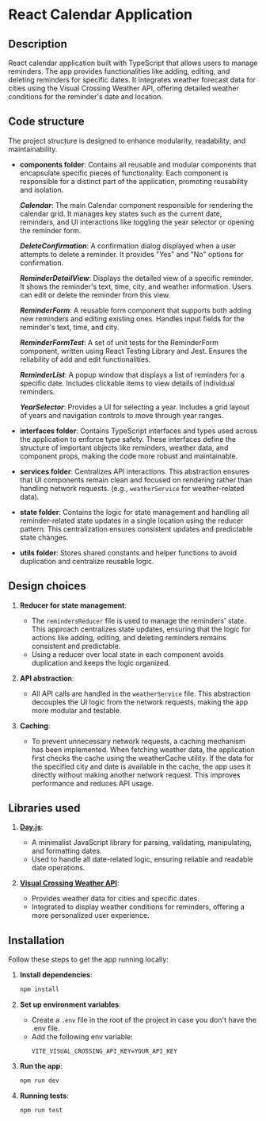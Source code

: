 # React Calendar Application

## Description

React calendar application built with TypeScript that allows users to manage reminders. The app provides functionalities like adding, editing, and deleting reminders for specific dates. It integrates weather forecast data for cities using the Visual Crossing Weather API, offering detailed weather conditions for the reminder's date and location.

## Code structure

The project structure is designed to enhance modularity, readability, and maintainability.

- **components folder**: Contains all reusable and modular components that encapsulate specific pieces of functionality. Each component is responsible for a distinct part of the application, promoting reusability and isolation.

  ***Calendar***: The main Calendar component responsible for rendering the calendar grid. It manages key states such as the current date, reminders, and UI interactions like toggling the year selector or opening the reminder form.

  ***DeleteConfirmation***: A confirmation dialog displayed when a user attempts to delete a reminder. It provides "Yes" and "No" options for confirmation.

  ***ReminderDetailView***: Displays the detailed view of a specific reminder. It shows the reminder's text, time, city, and weather information. Users can edit or delete the reminder from this view.

  ***ReminderForm***: A reusable form component that supports both adding new reminders and editing existing ones. Handles input fields for the reminder's text, time, and city.

  ***ReminderFormTest***: A set of unit tests for the ReminderForm component, written using React Testing Library and Jest. Ensures the reliability of add and edit functionalities.

  ***ReminderList***: A popup window that displays a list of reminders for a specific date. Includes clickable items to view details of individual reminders.

  ***YearSelector***: Provides a UI for selecting a year. Includes a grid layout of years and navigation controls to move through year ranges.

- **interfaces folder**: Contains TypeScript interfaces and types used across the application to enforce type safety. These interfaces define the structure of important objects like reminders, weather data, and component props, making the code more robust and maintainable.

- **services folder**: Centralizes API interactions. This abstraction ensures that UI components remain clean and focused on rendering rather than handling network requests. (e.g., `weatherService` for weather-related data).

- **state folder**: Contains the logic for state management and handling all reminder-related state updates in a single location using the reducer pattern. This centralization ensures consistent updates and predictable state changes.

- **utils folder**: Stores shared constants and helper functions to avoid duplication and centralize reusable logic.

## Design choices

1. **Reducer for state management**:
   - The `remindersReducer` file is used to manage the reminders' state. This approach centralizes state updates, ensuring that the logic for actions like adding, editing, and deleting reminders remains consistent and predictable.
   - Using a reducer over local state in each component avoids duplication and keeps the logic organized.

2. **API abstraction**:
   - All API calls are handled in the `weatherService` file. This abstraction decouples the UI logic from the network requests, making the app more modular and testable.

3. **Caching**:
   - To prevent unnecessary network requests, a caching mechanism has been implemented. When fetching weather data, the application first checks the cache using the weatherCache utility. If the data for the specified city and date is available in the cache, the app uses it directly without making another network request. This improves performance and reduces API usage.

## Libraries used

1. **[Day.js](https://day.js.org/)**:
   - A minimalist JavaScript library for parsing, validating, manipulating, and formatting dates.
   - Used to handle all date-related logic, ensuring reliable and readable date operations.

2. **[Visual Crossing Weather API](https://www.visualcrossing.com/weather-api)**:
   - Provides weather data for cities and specific dates.
   - Integrated to display weather conditions for reminders, offering a more personalized user experience.

## Installation

Follow these steps to get the app running locally:

1. **Install dependencies**:

   ```sh
   npm install
   ```

2. **Set up environment variables**:

   - Create a `.env` file in the root of the project in case you don't have the .env file.
   - Add the following env variable:
     ```
     VITE_VISUAL_CROSSING_API_KEY=YOUR_API_KEY
     ```

3. **Run the app**:

   ```sh
   npm run dev
   ```

3. **Running tests**:

   ```sh
   npm run test
   ```
